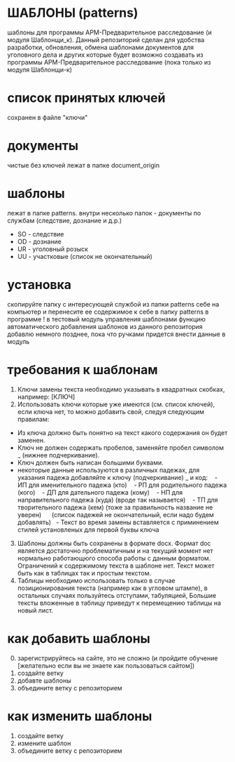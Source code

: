 # ШАБЛОНЫ (patterns)
шаблоны для программы АРМ-Предварительное расследование (и модуля Шаблонщи_к).
Данный репозиторий сделан для удобства разработки, обновления, обмена шаблонами документов для уголовного дела и других которые будет возможно создавать из программы АРМ-Предварительное расследование (пока только из модуля Шаблонщи-к)

# список принятых ключей
сохранен в файле "ключи"

# документы 
чистые без ключей лежат в папке document_origin

# шаблоны
лежат в папке patterns. 
внутри несколько папок - документы по службам (следствие, дознание и д.р.)
- SO - следствие
- OD - дознание 
- UR - уголовный розыск
- UU - участковые
(список не окончательный)

# установка
скопируйте папку с интересующей службой из папки patterns себе на компьютер и перенесите ее содержимое к себе в папку patterns в программе
! в тестовый модуль управления шаблонами функцию автоматического добавления шаблонов из данного репозитория 
  добавлю немного позднее, пока что ручками придется внести данные в модуль

# требования к шаблонам
1. Ключи замены текста необходимо указывать в квадратных скобках, например: [КЛЮЧ] 
2. Использовать ключи которые уже имеются (см. список ключей), если ключа нет, то можно добавить свой, следуя следующим правилам:
  - Из ключа должно быть понятно на текст какого содержания он будет заменен.
  - Ключ не должен содержать пробелов, заменяйте пробел символом _ (нижнее подчеркивание).
  - Ключ должен быть написан большими буквами.
  - некоторые данные используются в различных падежах, для указания падежа добавляйте к ключу (подчеркивание) _ и код: 
    - ИП для именительного падежа (кто)
    - РП для родительного падежа (кого)
    - ДП для дательного падежа (кому)
    - НП для направительного падежа (куда) (вроде так называется)
    - ТП для творительного падежа (кем) (тоже за правильность название не уверен)
      (список падежей не окончательный, если надо будем добавлять)
    - Текст во время замены вставляется с приминением стилей установленых для первой буквы ключа
3. Шаблоны должны быть сохранены в формате docx. Формат doc является достаточно проблематичным и на текущий момент нет нормально работающюго способа работы с данным форматом. Ограничений к содержимому текста в шаблоне нет. Текст может быть как в таблицах так и простым текстом. 
4. Таблицы необходимо использовать только в случае позиционирования текста (например как в угловом штампе), в остальных случаях пользуйтесь отступами, табуляцией, Большие тексты вложенные в таблицу приведут к перемещению таблицы на новый лист. 

# как добавить шаблоны
0. зарегистрируйтесь на сайте, это не сложно (и пройдите обучение [желательно если вы не знаете как пользоваться сайтом])
1. создайте ветку
2. добавте шаблоны
3. объедините ветку с репозиторием 

# как изменить шаблоны
1. создайте ветку
2. измените шаблон
3. объедините ветку с репозиторием

